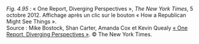 *Fig. 4.95 :* « One Report, Diverging Perspectives », *The New York Times*, 5 octobre 2012. Affichage après un clic sur le bouton « How a Republican Might See Things ».  
Source : Mike Bostock, Shan Carter, Amanda Cox et Kevin Quealy [« One Report, Diverging Perspectives »](https://archive.nytimes.com/www.nytimes.com/interactive/2012/10/05/business/economy/one-report-diverging-perspectives.html). © The New York Times.